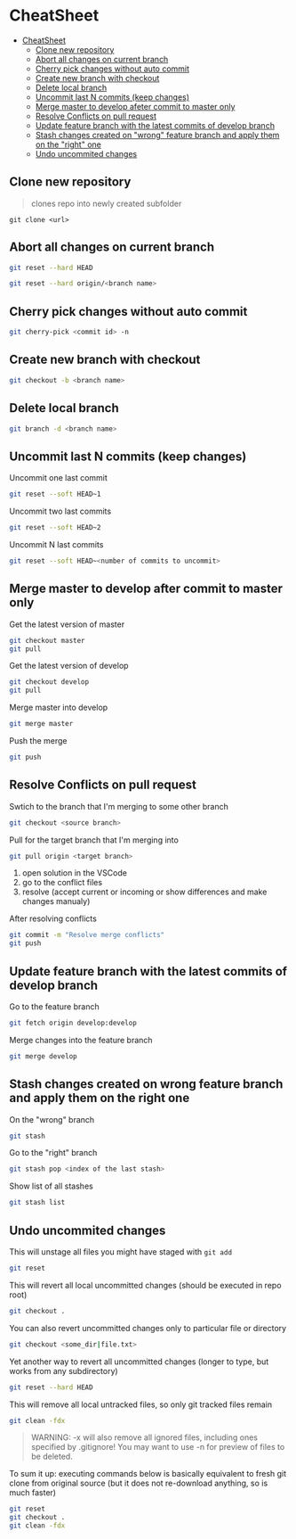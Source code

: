 # CheatSheet

- [CheatSheet](#cheatsheet)
  - [Clone new repository](#clone-new-repository)
  - [Abort all changes on current branch](#abort-all-changes-on-current-branch)
  - [Cherry pick changes without auto commit](#cherry-pick-changes-without-auto-commit)
  - [Create new branch with checkout](#create-new-branch-with-checkout)
  - [Delete local branch](#delete-local-branch)
  - [Uncommit last N commits (keep changes)](#uncommit-last-n-commits-keep-changes)
  - [Merge master to develop afeter commit to master only](#merge-master-to-develop-after-commit-to-master-only)
  - [Resolve Conflicts on pull request](#resolve-conflicts-on-pull-request)
  - [Update feature branch with the latest commits of develop branch](#update-feature-branch-with-the-latest-commits-of-develop-branch)
  - [Stash changes created on "wrong" feature branch and apply them on the "right" one](#stash-changes-created-on-wrong-feature-branch-and-apply-them-on-the-right-one)
  - [Undo uncommited changes](#undo-uncommited-changes)

## Clone new repository

> clones repo into newly created subfolder

```
git clone <url>
```

## Abort all changes on current branch

```bash
git reset --hard HEAD
```

```bash
git reset --hard origin/<branch name>
```

## Cherry pick changes without auto commit

```bash
git cherry-pick <commit id> -n
```

## Create new branch with checkout

```bash
git checkout -b <branch name>
```

## Delete local branch

```bash
git branch -d <branch name>
```

## Uncommit last N commits (keep changes)

Uncommit one last commit

```bash
git reset --soft HEAD~1
```

Uncommit two last commits

```bash
git reset --soft HEAD~2
```

Uncommit N last commits

```bash
git reset --soft HEAD~<number of commits to uncommit>
```

## Merge master to develop after commit to master only

Get the latest version of master
```bash
git checkout master
git pull
```

Get the latest version of develop

```bash
git checkout develop
git pull
```

Merge master into develop

```bash
git merge master
```

Push the merge

```bash
git push
```

## Resolve Conflicts on pull request

Swtich to the branch that I'm merging to some other branch

```bash
git checkout <source branch>
```

Pull for the target branch that I'm merging into

```bash
git pull origin <target branch>
```

1. open solution in the VSCode
2. go to the conflict files
3. resolve (accept current or incoming or show differences and make changes manualy)

After resolving conflicts

```bash
git commit -m "Resolve merge conflicts"
git push
```

## Update feature branch with the latest commits of develop branch

Go to the feature branch

```bash
git fetch origin develop:develop
```

Merge changes into the feature branch

```bash
git merge develop
```

## Stash changes created on wrong feature branch and apply them on the right one

On the "wrong" branch

```bash
git stash
```

Go to the "right" branch

```bash
git stash pop <index of the last stash>
```

Show list of all stashes

```bash
git stash list
```

## Undo uncommited changes

This will unstage all files you might have staged with `git add`

```bash
git reset
```

This will revert all local uncommitted changes (should be executed in repo root)

```bash
git checkout .
```

You can also revert uncommitted changes only to particular file or directory

```bash
git checkout <some_dir|file.txt>
```

Yet another way to revert all uncommitted changes (longer to type, but works from any subdirectory)

```bash
git reset --hard HEAD
```

This will remove all local untracked files, so only git tracked files remain

```bash
git clean -fdx
```
> WARNING: -x will also remove all ignored files, including ones specified by .gitignore! You may want to use -n for preview of files to be deleted.

To sum it up: executing commands below is basically equivalent to fresh git clone from original source (but it does not re-download anything, so is much faster)

```bash
git reset
git checkout .
git clean -fdx
```
